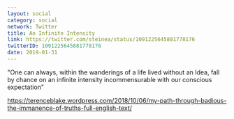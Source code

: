 ```yaml
---
layout: social
category: social
network: Twitter
title: An Infinite Intensity
link: https://twitter.com/steinea/status/1091225645881778176
twitterID: 1091225645881778176
date: 2019-01-31
---
```


"One can always, within the wanderings of a life lived without an Idea, fall by chance on an infinite intensity incommensurable with our conscious expectation"

<https://terenceblake.wordpress.com/2018/10/06/my-path-through-badious-the-immanence-of-truths-full-english-text/>
